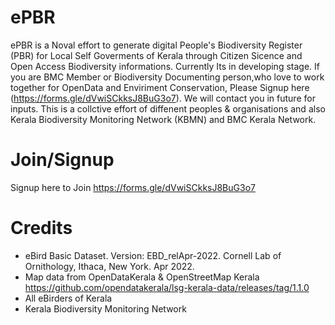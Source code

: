 # ePBR
ePBR is a Noval effort to generate digital People's Biodiversity Register (PBR) for Local Self Goverments of Kerala through Citizen Sicence and Open Access Biodiversity informations. Currently Its in developing stage. If you are BMC Member or Biodiversity Documenting person,who love to work together for OpenData and Enviriment Conservation, Please Signup here (https://forms.gle/dVwiSCkksJ8BuG3o7). We will contact you in future for inputs. This is a collctive effort of diffenent peoples & organisations and also Kerala Biodiversity Monitoring Network (KBMN) and BMC Kerala Network.

# Join/Signup
Signup here to Join https://forms.gle/dVwiSCkksJ8BuG3o7

# Credits
* eBird Basic Dataset. Version: EBD_relApr-2022. Cornell Lab of Ornithology, Ithaca, New York. Apr 2022.
* Map data from OpenDataKerala & OpenStreetMap Kerala https://github.com/opendatakerala/lsg-kerala-data/releases/tag/1.1.0
* All eBirders of Kerala
* Kerala Biodiversity Monitoring Network
